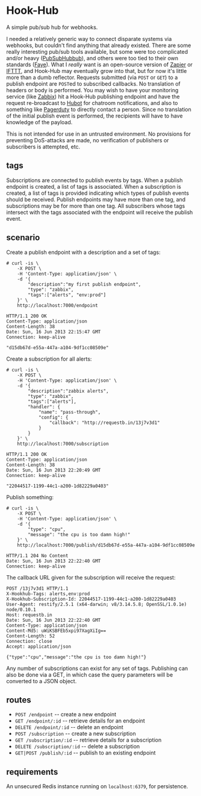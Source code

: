 # Hook-Hub

A simple pub/sub hub for webhooks.

I needed a relatively generic way to connect disparate systems via webhooks, but
couldn't find anything that already existed.  There are some really interesting
pub/sub tools available, but some were too complicated and/or heavy
([PubSubHubbub][PuSH]), and others were too tied to their own standards
([Faye][Faye]).  What I *really* want is an open-source version of
[Zapier][Zapier] or [IFTTT][IFTTT], and Hook-Hub may eventually grow into that,
but for now it's little more than a dumb reflector. Requests submitted (via
`POST` or `GET`) to a publish endpoint are `POST`ed to subscribed callbacks. No
translation of headers or body is performed.  You may wish to have your
monitoring service (like [Zabbix][Zabbix]) hit a Hook-Hub publishing endpoint
and have the request re-broadcast to [Hubot][Hubot] for chatroom notifications,
and also to something like [Pagerduty][Pagerduty] to directly contact a person.
Since no translation of the initial publish event is performed, the recipients
will have to have knowledge of the payload.

This is not intended for use in an untrusted environment.  No provisions for
preventing DoS-attacks are made, no verification of publishers or subscribers is
attempted, etc.

## tags

Subscriptions are connected to publish events by tags.  When a publish endpoint
is created, a list of tags is associated.  When a subscription is created, a
list of tags is provided indicating which types of publish events should be
received.  Publish endpoints may have more than one tag, and subscriptions may
be for more than one tag.  All subscribers whose tags intersect with the tags
associated with the endpoint will receive the publish event.

## scenario

Create a publish endpoint with a description and a set of tags:

    # curl -is \
        -X POST \
        -H 'Content-Type: application/json' \
        -d '{
            "description":"my first publish endpoint",
            "type": "zabbix",
            "tags":["alerts", "env:prod"]
        }' \
        http://localhost:7000/endpoint
    
    HTTP/1.1 200 OK
    Content-Type: application/json
    Content-Length: 38
    Date: Sun, 16 Jun 2013 22:15:47 GMT
    Connection: keep-alive
    
    "d15db67d-e55a-447a-a104-9df1cc08509e"

Create a subscription for all alerts:

    # curl -is \
        -X POST \
        -H 'Content-Type: application/json' \
        -d '{
            "description":"zabbix alerts",
            "type": "zabbix",
            "tags":["alerts"],
            "handler": {
                "name": "pass-through",
                "config": {
                    "callback": "http://requestb.in/13j7v3d1"
                }
            }
        }' \
        http://localhost:7000/subscription
    
    HTTP/1.1 200 OK
    Content-Type: application/json
    Content-Length: 38
    Date: Sun, 16 Jun 2013 22:20:49 GMT
    Connection: keep-alive
    
    "22044517-1199-44c1-a200-1d82229a0403"

Publish something:

    # curl -is \
        -X POST \
        -H 'Content-Type: application/json' \
        -d '{
            "type": "cpu",
            "message": "the cpu is too damn high!"
        }' \
        http://localhost:7000/publish/d15db67d-e55a-447a-a104-9df1cc08509e
    
    HTTP/1.1 204 No Content
    Date: Sun, 16 Jun 2013 22:22:40 GMT
    Connection: keep-alive

The callback URL given for the subscription will receive the request:

    POST /13j7v3d1 HTTP/1.1
    X-Hookhub-Tags: alerts,env:prod
    X-Hookhub-Subscription-Id: 22044517-1199-44c1-a200-1d82229a0403
    User-Agent: restify/2.5.1 (x64-darwin; v8/3.14.5.8; OpenSSL/1.0.1e) node/0.10.1
    Host: requestb.in
    Date: Sun, 16 Jun 2013 22:22:40 GMT
    Content-Type: application/json
    Content-Md5: uWiKSBFEb5xpi97XagXiIg==
    Content-Length: 52
    Connection: close
    Accept: application/json
    
    {"type":"cpu","message":"the cpu is too damn high!"}

Any number of subscriptions can exist for any set of tags.  Publishing can also
be done via a GET, in which case the query parameters will be converted to a
JSON object.

## routes

* `POST /endpoint` -- create a new endpoint
* `GET /endpoint/:id` -- retrieve details for an endpoint
* `DELETE /endpoint/:id` -- delete an endpoint
* `POST /subscription` -- create a new subscription
* `GET /subscription/:id` -- retrieve details for a subscription
* `DELETE /subscription/:id` -- delete a subscription
* `GET|POST /publish/:id` -- publish to an existing endpoint

## requirements

An unsecured Redis instance running on `localhost:6379`, for persistence.

[PuSH]: https://code.google.com/p/pubsubhubbub/
[Faye]: http://faye.jcoglan.com
[Zapier]: https://zapier.com
[IFTTT]: https://ifttt.com
[Zabbix]: http://www.zabbix.com
[Hubot]: http://hubot.github.com
[Pagerduty]: http://www.pagerduty.com
